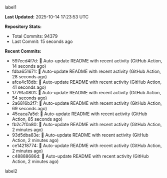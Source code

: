 
label1 
<!-- ACTIVITY_START -->
**Last Updated:** 2025-10-14 17:23:53 UTC

**Repository Stats:**
- Total Commits: 94379
- Last Commit: 15 seconds ago

**Recent Commits:**
- 597ecd4f7d: 🤖 Auto-update README with recent activity (GitHub Action, 14 seconds ago)
- fdba651671: 🤖 Auto-update README with recent activity (GitHub Action, 28 seconds ago)
- afce4c18db: 🤖 Auto-update README with recent activity (GitHub Action, 41 seconds ago)
- 1779fa0801: 🤖 Auto-update README with recent activity (GitHub Action, 54 seconds ago)
- 2a6816b2f7: 🤖 Auto-update README with recent activity (GitHub Action, 69 seconds ago)
- 45caca7a5d: 🤖 Auto-update README with recent activity (GitHub Action, 85 seconds ago)
- fb2c7f0a80: 🤖 Auto-update README with recent activity (GitHub Action, 2 minutes ago)
- 93d5dba83e: 🤖 Auto-update README with recent activity (GitHub Action, 2 minutes ago)
- ce14218774: 🤖 Auto-update README with recent activity (GitHub Action, 2 minutes ago)
- c48888686d: 🤖 Auto-update README with recent activity (GitHub Action, 2 minutes ago)
<!-- ACTIVITY_END -->

label2
